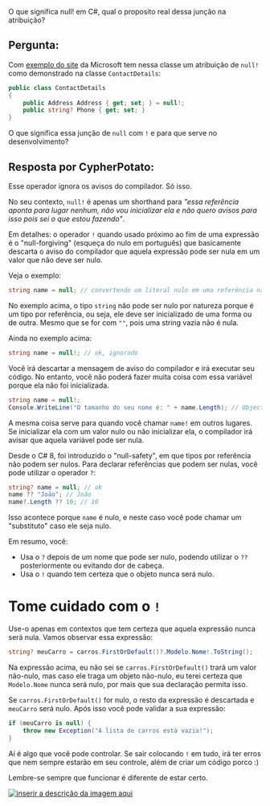 <!--
{
  "title": "O que significa null! em C#, qual o proposito real dessa junção na atribuição?",
  "link": "2022/16-11-operador-nullable.md",
  "published": "16 de novembro, 2022",
  "color": "#011C54",
  "tags": ["q&a", "c#", "nullable"]
}
-->

O que significa null! em C#, qual o proposito real dessa junção na atribuição?

## Pergunta:

Com [exemplo do site][1] da Microsoft tem nessa classe um atribuição de `null!` como demonstrado na classe `ContactDetails`:

```csharp
public class ContactDetails
{
    public Address Address { get; set; } = null!;
    public string? Phone { get; set; }
}
```

O que significa essa junção de `null` com `!` e para que serve no desenvolvimento?


  [1]: https://learn.microsoft.com/pt-br/ef/core/what-is-new/ef-core-7.0/whatsnew


## Resposta por CypherPotato:

Esse operador ignora os avisos do compilador. Só isso.

No seu contexto, `null!` é apenas um shorthand para *"essa referência aponta para lugar nenhum, não vou inicializar ela e não quero avisos para isso pois sei o que estou fazendo"*.

Em detalhes: o operador `!` quando usado próximo ao fim de uma expressão é o "null-forgiving" (esqueça do nulo em português) que basicamente descarta o aviso do compilador que aquela expressão pode ser nula em um valor que não deve ser nulo.

Veja o exemplo:

```csharp
string name = null; // convertendo um literal nulo em uma referência não-nula
```

No exemplo acima, o tipo `string` não pode ser nulo por natureza porque é um tipo por referência, ou seja, ele deve ser inicializado de uma forma ou de outra. Mesmo que se for com `""`, pois uma string vazia não é nula.

Ainda no exemplo acima:

```csharp
string name = null!; // ok, ignorado
```

Você irá descartar a mensagem de aviso do compilador e irá executar seu código. No entanto, você não poderá fazer muita coisa com essa variável porque ela não foi inicializada.

```csharp
string name = null!;
Console.WriteLine("O tamanho do seu nome é: " + name.Length); // Object reference not set to an instance of an object.
```

A mesma coisa serve para quando você chamar `name!` em outros lugares. Se inicializar ela com um valor nulo ou não inicializar ela, o compilador irá avisar que aquela variável pode ser nula.

Desde o C# 8, foi introduzido o "null-safety", em que tipos por referência não podem ser nulos. Para declarar referências que podem ser nulas, você pode utilizar o operador `?`:

```csharp
string? name = null; // ok
name ?? "João"; // João
name?.Length ?? 10; // 10
```

Isso acontece porque `name` é nulo, e neste caso você pode chamar um "substituto" caso ele seja nulo.

Em resumo, você:
- Usa o `?` depois de um nome que pode ser nulo, podendo utilizar o `??` posteriormente ou evitando dor de cabeça.
- Usa o `!` quando tem certeza que o objeto nunca será nulo.

# Tome cuidado com o `!`

Use-o apenas em contextos que tem certeza que aquela expressão nunca será nula. Vamos observar essa expressão:

```csharp
string? meuCarro = carros.FirstOrDefault()?.Modelo.Nome!.ToString();
```

Na expressão acima, eu não sei se `carros.FirstOrDefault()` trará um valor não-nulo, mas caso ele traga um objeto não-nulo, eu terei certeza que `Modelo.Nome` nunca será nulo, por mais que sua declaração permita isso.

Se `carros.FirstOrDefault()` for nulo, o resto da expressão é descartada e `meuCarro` será nulo. Após isso você pode validar a sua expressão:

```csharp
if (meuCarro is null) {
    throw new Exception("A lista de carros está vazia!");
}
```

Aí é algo que você pode controlar. Se sair colocando `!` em tudo, irá ter erros que nem sempre estarão em seu controle, além de criar um código porco :)

Lembre-se sempre que funcionar é diferente de estar certo.

[![inserir a descrição da imagem aqui][1]][1]


  [1]: https://i.stack.imgur.com/j9vg8.jpg